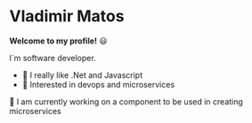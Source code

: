 # **Vladimir Matos**

**Welcome to my profile!** :smiley:

I´m software developer.

- :green_heart: I really like .Net and Javascript
- :blue_book: Interested in devops and microservices

🔭 I am currently working on a component to be used in creating microservices
